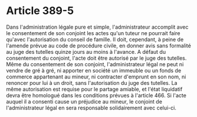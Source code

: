 # Article 389-5

Dans l'administration légale pure et simple, l'administrateur accomplit avec le consentement de son conjoint les actes qu'un tuteur ne pourrait faire qu'avec l'autorisation du conseil de famille. Il doit, cependant, à peine de l'amende prévue au code de procédure civile, en donner avis sans formalité au juge des tutelles quinze jours au moins à l'avance.   A défaut du consentement du conjoint, l'acte doit être autorisé par le juge des tutelles.   Même du consentement de son conjoint, l'administrateur légal ne peut ni vendre de gré à gré, ni apporter en société un immeuble ou un fonds de commerce appartenant au mineur, ni contracter d'emprunt en son nom, ni renoncer pour lui à un droit, sans l'autorisation du juge des tutelles. La même autorisation est requise pour le partage amiable, et l'état liquidatif devra être homologué dans les conditions prévues à l'article 466.   Si l'acte auquel il a consenti cause un préjudice au mineur, le conjoint de l'administrateur légal en sera responsable solidairement avec celui-ci.